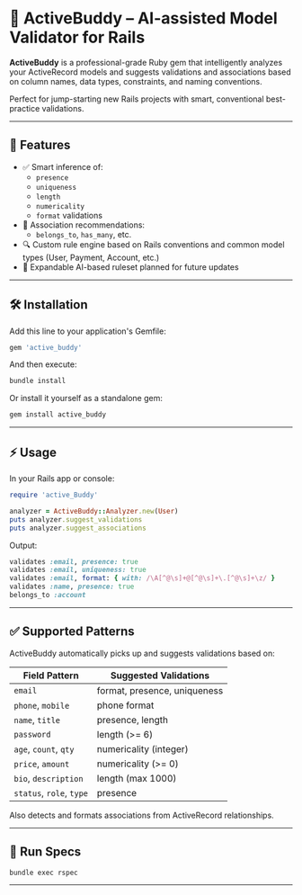 # 🧠 ActiveBuddy – AI-assisted Model Validator for Rails

**ActiveBuddy** is a professional-grade Ruby gem that intelligently analyzes your ActiveRecord models and suggests validations and associations based on column names, data types, constraints, and naming conventions.

Perfect for jump-starting new Rails projects with smart, conventional best-practice validations.

---

## 🎯 Features

- ✅ Smart inference of:
  - `presence`
  - `uniqueness`
  - `length`
  - `numericality`
  - `format` validations
- 🧩 Association recommendations:
  - `belongs_to`, `has_many`, etc.
- 🔍 Custom rule engine based on Rails conventions and common model types (User, Payment, Account, etc.)
- 🔮 Expandable AI-based ruleset planned for future updates

---

## 🛠 Installation

Add this line to your application's Gemfile:

```ruby
gem 'active_buddy'
```

And then execute:

```bash
bundle install
```

Or install it yourself as a standalone gem:

```bash
gem install active_buddy
```

---

## ⚡️ Usage

In your Rails app or console:

```ruby
require 'active_Buddy'

analyzer = ActiveBuddy::Analyzer.new(User)
puts analyzer.suggest_validations
puts analyzer.suggest_associations
```

Output:

```ruby
validates :email, presence: true
validates :email, uniqueness: true
validates :email, format: { with: /\A[^@\s]+@[^@\s]+\.[^@\s]+\z/ }
validates :name, presence: true
belongs_to :account
```

---

## ✅ Supported Patterns

ActiveBuddy automatically picks up and suggests validations based on:

| Field Pattern       | Suggested Validations |
|---------------------|------------------------|
| `email`             | format, presence, uniqueness |
| `phone`, `mobile`   | phone format |
| `name`, `title`     | presence, length |
| `password`          | length (>= 6) |
| `age`, `count`, `qty` | numericality (integer) |
| `price`, `amount`   | numericality (>= 0) |
| `bio`, `description`| length (max 1000) |
| `status`, `role`, `type` | presence |

Also detects and formats associations from ActiveRecord relationships.

---

## 🧪 Run Specs

```bash
bundle exec rspec
```

---
